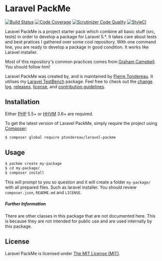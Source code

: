 Laravel PackMe
=================

[![Build Status](https://travis-ci.org/ptondereau/laravel-packme.svg?branch=master)](https://travis-ci.org/ptondereau/laravel-packme)
[![Code Coverage](https://scrutinizer-ci.com/g/ptondereau/laravel-packme/badges/coverage.png?b=master)](https://scrutinizer-ci.com/g/ptondereau/laravel-packme/?branch=master)
[![Scrutinizer Code Quality](https://scrutinizer-ci.com/g/ptondereau/laravel-packme/badges/quality-score.png?b=master)](https://scrutinizer-ci.com/g/ptondereau/laravel-packme/?branch=master)
[![StyleCI](https://styleci.io/repos/61112074/shield)](https://styleci.io/repos/61112074)

Laravel PackMe is a project starter pack which combine all basic stuff (src, tests) in order to develop a package for Laravel 5.*. It takes care about tests and best pratices I gathered over some cool repository. With one command line, you are ready to develop a package in good condition. It works like Laravel installer.

Most of this repository's common practices comes from [Graham Campbell](https://github.com/GrahamCampbell). You should follow him!


Laravel PackMe was created by, and is maintained by [Pierre Tondereau](https://github.com/ptondereau). It utilises my [Laravel TestBench](https://github.com/GrahamCampbell/Laravel-TestBench) package. Feel free to check out the [change log](CHANGELOG.md), [releases](https://github.com/ptondereau/laravel-packme/releases), [license](LICENSE), and [contribution guidelines](CONTRIBUTING.md).

## Installation

Either [PHP](https://php.net) 5.5+ or [HHVM](http://hhvm.com) 3.6+ are required.

To get the latest version of Laravel PackMe, simply require the project using [Composer](https://getcomposer.org):

```bash
$ composer global require ptondereau/laravel-packme
```

## Usage

```bash
$ packme create my-package
$ cd my-package/
$ composer install
```

This will prompt to you so question and it will create a folder `my-package/` with all prepared files. Such as laravel installer. You should review `composer.json`, `README.md` and `LICENSE`.


##### Further Information

There are other classes in this package that are not documented here. This is because they are not intended for public use and are used internally by this package.

## License

Laravel PackMe is licensed under [The MIT License (MIT)](LICENSE).

